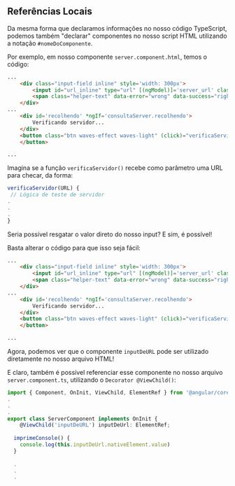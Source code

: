 ## Referências Locais

Da mesma forma que declaramos informações no nosso código TypeScript, podemos também "declarar" componentes no nosso script HTML utilizando a notação `#nomeDoComponente`.

Por exemplo, em nosso componente `server.component.html`, temos o código:

```html
...
    <div class="input-field inline" style='width: 300px'>
        <input id="url_inline" type="url" [(ngModel)]='server_url' class="validate">
        <span class="helper-text" data-error="wrong" data-success="right">URL do Servidor</span>
    </div>
...
    <div id='recolhendo' *ngIf='consultaServer.recolhendo'>
        Verificando servidor...
    </div>
    <button class="btn waves-effect waves-light" (click)="verificaServidor()" name="action">Verificar Servidor
    </button>

...
```

Imagina se a função `verificaServidor()` recebe como parâmetro uma URL para checar, da forma:

```typescript
verificaServidor(URL) {
 // Lógica de teste de servidor
.
.
.
}
```

Seria possível resgatar o valor direto do nosso input? E sim, é possível!

Basta alterar o código para que isso seja fácil:

```html
...
    <div class="input-field inline" style='width: 300px'>
        <input id="url_inline" type="url" [(ngModel)]='server_url' class="validate" #inputDeURL>
        <span class="helper-text" data-error="wrong" data-success="right">URL do Servidor</span>
    </div>
...
    <div id='recolhendo' *ngIf='consultaServer.recolhendo'>
        Verificando servidor...
    </div>
    <button class="btn waves-effect waves-light" (click)="verificaServidor(#inputDeURL.value)" name="action">Verificar Servidor
    </button>

...
```

Agora, podemos ver que o componente `inputDeURL` pode ser utilizado diretamente no nosso arquivo HTML! 

E claro, também é possível referenciar esse componente no nosso arquivo `server.component.ts`, utilizando o `Decorator @ViewChild()`:

```typescript
import { Component, OnInit, ViewChild, ElementRef } from '@angular/core';
.
.
.
export class ServerComponent implements OnInit {
	@ViewChild('inputDeURL') inputDeUrl: ElementRef;
  
  imprimeConsole() {
    console.log(this.inputDeUrl.nativeElement.value)
  }
  
  .
  .
  .
  
```

